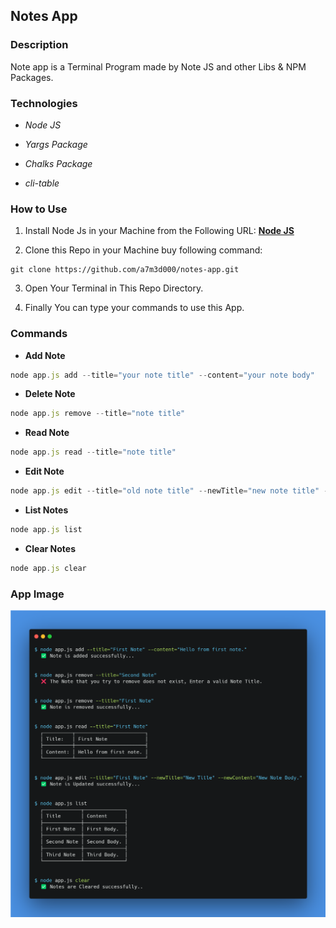 ## **Notes App**

### Description

Note app is a Terminal Program made by Note JS and other Libs & NPM Packages.

### Technologies

- _Node JS_

- _Yargs Package_

- _Chalks Package_

- _cli-table_

### How to Use

1. Install Node Js in your Machine from the Following URL:
   **[Node JS](https://nodejs.org/en/download/)**

2. Clone this Repo in your Machine buy following command:

```
git clone https://github.com/a7m3d000/notes-app.git
```

3. Open Your Terminal in This Repo Directory.

4. Finally You can type your commands to use this App.

### Commands

- **Add Note**

```javascript
node app.js add --title="your note title" --content="your note body"
```

- **Delete Note**

```javascript
node app.js remove --title="note title"
```

- **Read Note**

```javascript
node app.js read --title="note title"
```

- **Edit Note**

```javascript
node app.js edit --title="old note title" --newTitle="new note title" --newContent="new note content"
```

- **List Notes**

```javascript
node app.js list
```

- **Clear Notes**

```javascript
node app.js clear
```

### App Image
![App Image](/carbon.png)
